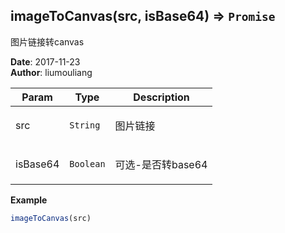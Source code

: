 ## imageToCanvas(src, isBase64) ⇒ <code>Promise</code>
<p>图片链接转canvas</p>

**Date**: 2017-11-23  
**Author**: liumouliang  

| Param | Type | Description |
| --- | --- | --- |
| src | <code>String</code> | <p>图片链接</p> |
| isBase64 | <code>Boolean</code> | <p>可选-是否转base64</p> |

**Example**  
```javascript
imageToCanvas(src)
```
